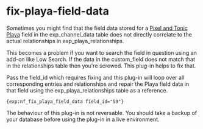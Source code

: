 fix-playa-field-data
====================

Sometimes you might find that the field data stored for a [Pixel and Tonic Playa](http://devot-ee.com/add-ons/playa) field in the exp_channel_data table does not directly correlate to the actual relationships in exp_playa_relationships.

This becomes a problem if you want to search the field in question using an add-on like Low Search. If the data in the custom_field does not match that in the relationships table then you're screwed. This plug-in helps to fix that.

Pass the field_id which requires fixing and this plug-in will loop over all corresponding entries and relationships and repair the Playa field data in that field using the exp_playa_relationships table as a reference.

`{exp:nf_fix_playa_field_data field_id="59"}`

The behaviour of this plug-in is not reversable. You should take a backup of your database before using the plug-in in a live environment.
